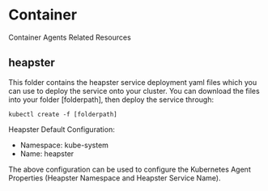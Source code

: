 # Container
Container Agents Related Resources

## heapster ##
This folder contains the heapster service deployment yaml files which you can use to deploy the service onto your cluster.
You can download the files into your folder [folderpath], then deploy the service through:
```
kubectl create -f [folderpath]
```
Heapster Default Configuration:
 - Namespace: kube-system
 - Name: heapster

The above configuration can be used to configure the Kubernetes Agent Properties (Heapster Namespace and Heapster Service Name).
